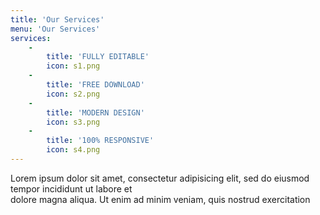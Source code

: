 ```yaml
---
title: 'Our Services'
menu: 'Our Services'
services:
    -
        title: 'FULLY EDITABLE'
        icon: s1.png
    -
        title: 'FREE DOWNLOAD'
        icon: s2.png
    -
        title: 'MODERN DESIGN'
        icon: s3.png
    -
        title: '100% RESPONSIVE'
        icon: s4.png
---
```


Lorem ipsum dolor sit amet, consectetur adipisicing elit, sed do eiusmod tempor incididunt ut labore et<br>
dolore magna aliqua. Ut enim ad minim veniam, quis nostrud exercitation
